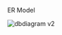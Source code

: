 ER Model


![dbdiagram v2](https://github.com/AlbenBustamante/servinet-computers-back/assets/81927187/9a8388bc-5174-4658-b2c4-d5ddd0e04c7c)
